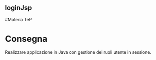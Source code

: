 ## loginJsp
#Materia
TeP
# Consegna
Realizzare applicazione in Java con gestione dei ruoli utente in sessione.

